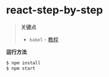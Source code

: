# react-step-by-step

> **关键点**
>
> - `babel` - [教程](https://github.com/thejameskyle/babel-handbook/blob/master/translations/zh-Hans/user-handbook.md)

**运行方法**

```sh
$ npm install
$ npm start
```

